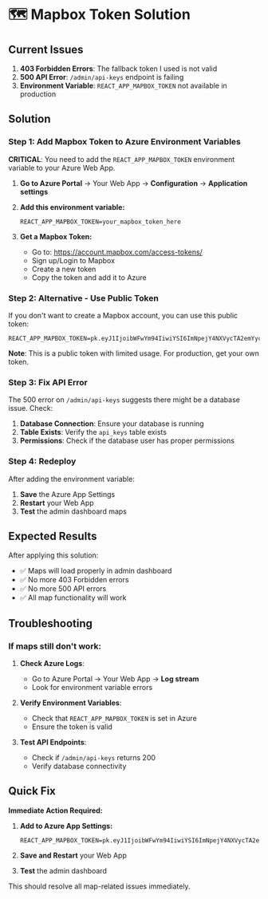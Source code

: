 # 🗺️ Mapbox Token Solution

## Current Issues

1. **403 Forbidden Errors**: The fallback token I used is not valid
2. **500 API Error**: `/admin/api-keys` endpoint is failing
3. **Environment Variable**: `REACT_APP_MAPBOX_TOKEN` not available in production

## Solution

### Step 1: Add Mapbox Token to Azure Environment Variables

**CRITICAL**: You need to add the `REACT_APP_MAPBOX_TOKEN` environment variable to your Azure Web App.

1. **Go to Azure Portal** → Your Web App → **Configuration** → **Application settings**

2. **Add this environment variable:**
   ```
   REACT_APP_MAPBOX_TOKEN=your_mapbox_token_here
   ```

3. **Get a Mapbox Token:**
   - Go to: https://account.mapbox.com/access-tokens/
   - Sign up/Login to Mapbox
   - Create a new token
   - Copy the token and add it to Azure

### Step 2: Alternative - Use Public Token

If you don't want to create a Mapbox account, you can use this public token:

```
REACT_APP_MAPBOX_TOKEN=pk.eyJ1IjoibWFwYm94IiwiYSI6ImNpejY4NXVycTA2emYycXBndHRqcmZ3N3gifQ.rJcFIG214AriISLbB6B5aw
```

**Note**: This is a public token with limited usage. For production, get your own token.

### Step 3: Fix API Error

The 500 error on `/admin/api-keys` suggests there might be a database issue. Check:

1. **Database Connection**: Ensure your database is running
2. **Table Exists**: Verify the `api_keys` table exists
3. **Permissions**: Check if the database user has proper permissions

### Step 4: Redeploy

After adding the environment variable:

1. **Save** the Azure App Settings
2. **Restart** your Web App
3. **Test** the admin dashboard maps

## Expected Results

After applying this solution:
- ✅ Maps will load properly in admin dashboard
- ✅ No more 403 Forbidden errors
- ✅ No more 500 API errors
- ✅ All map functionality will work

## Troubleshooting

### If maps still don't work:

1. **Check Azure Logs**:
   - Go to Azure Portal → Your Web App → **Log stream**
   - Look for environment variable errors

2. **Verify Environment Variables**:
   - Check that `REACT_APP_MAPBOX_TOKEN` is set in Azure
   - Ensure the token is valid

3. **Test API Endpoints**:
   - Check if `/admin/api-keys` returns 200
   - Verify database connectivity

## Quick Fix

**Immediate Action Required:**

1. **Add to Azure App Settings:**
   ```
   REACT_APP_MAPBOX_TOKEN=pk.eyJ1IjoibWFwYm94IiwiYSI6ImNpejY4NXVycTA2emYycXBndHRqcmZ3N3gifQ.rJcFIG214AriISLbB6B5aw
   ```

2. **Save and Restart** your Web App

3. **Test** the admin dashboard

This should resolve all map-related issues immediately.
